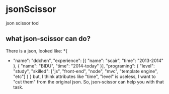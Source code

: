 # jsonScissor
json scissor tool

## what json-scissor can do?

There is a json, looked like:
*{
*	"name": "ddchen",
	"experience": [{
		"name": "scair",
		"time": "2013-2014"
	}, {
		"name": "BIDU",
		"time": "2014-today"
	}],
	"programing": {
		"level": "study",
		"skilled": ["js", "front-end", "node", "mvc", "template engine", "etc"]
	}
}
but, I think attributes like "time", "level" is useless, I want to "cut them" from the original json.
So, json-scissor can help you with that task.
